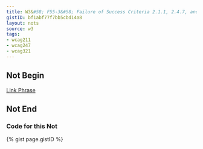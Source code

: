 ```yaml
---
title: W3&#58; F55-3&#58; Failure of Success Criteria 2.1.1, 2.4.7, and 3.2.1 due to using script to remove focus when focus is received
gistID: bf1abf77f7bb5cbd14a8
layout: nots
source: w3
tags:
- wcag211
- wcag247
- wcag321
---
```


<h2 aria-describedby="{{ page.gistID }}">Not Begin</h2>
<div class="rendered-not">
<a href="link.html" onfocus="if(this.blur)this.blur();">Link Phrase</a> 
</div> <!-- rendered-not -->

<h2 aria-describedby="{{ page.gistID }}">Not End</h2>

<h3 aria-describedby="{{ page.gistID }}">Code for this Not</h3>
{% gist page.gistID %}